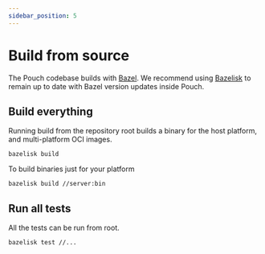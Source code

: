 ```yaml
---
sidebar_position: 5
---
```


# Build from source

The Pouch codebase builds with [Bazel](https://bazel.build). We recommend
using [Bazelisk](https://github.com/bazelbuild/bazelisk) to remain up to date with Bazel version updates inside Pouch.

## Build everything

Running build from the repository root builds a binary for the host platform, and multi-platform OCI images.

```shell
bazelisk build
```
To build binaries just for your platform
```shell
bazelisk build //server:bin
```

## Run all tests

All the tests can be run from root.

```shell
bazelisk test //...
```